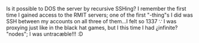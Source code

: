 Is it possible to DOS the server by recursive SSHing? I remember the first time I gained access to the RMIT servers; one of the first "-thing"s I did was SSH between my accounts on all three of them...I felt so 1337 ∵ I was proxying just like in the black hat games, but I this time I had ¿infinite? "nodes"; I was untracæble!!! :D
